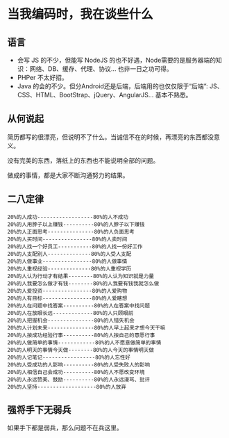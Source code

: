 # 当我编码时，我在谈些什么

## 语言

- 会写 JS 的不少，但能写 NodeJS 的也不好遇，Node需要的是服务器端的知识：网络、DB、缓存、代理、协议... 也非一日之功可得。
- PHPer 不太好招。
- Java 的会的不少。但分Android还是后端，后端用的也仅仅限于“后端”: JS、CSS、HTML、BootStrap、jQuery、AngularJS... 基本不熟悉。

## 从何说起

简历都写的很漂亮，但说明不了什么。当诚信不在的时候，再漂亮的东西都没意义。

没有完美的东西，落纸上的东西也不能说明全部的问题。

做成的事情，都是大家不断沟通努力的结果。

## 二八定律

```text
20%的人成功------------------80%的人不成功
20%的人用脖子以上赚钱----------80%的人脖子以下赚钱
20%的人正面思考---------------80%的人负面思考
20%的人买时间----------------80%的人卖时间
20%的人找一个好员工-----------80%的人找一份好工作
20%的人支配别人--------------80%的人受人支配
20%的人做事业----------------80%的人做事情
20%的人重视经验--------------80%的人重视学历
20%的人认为行动才有结果--------80%的人认为知识就是力量
20%的人我要怎么做才有钱--------80%的人我要有钱我就怎么做
20%的人爱投资----------------80%的人爱购物
20%的人有目标----------------80%的人爱瞎想
20%的人在问题中找答案----------80%的人在答案中找问题
20%的人在放眼长远-------------80%的人只顾眼前
20%的人把握机会---------------80%的人错失机会
20%的人计划未来---------------80%的人早上起来才想今天干嘛
20%的人按成功经验行事----------80%的人按自己的意愿行事
20%的人做简单的事情------------80%的人不愿意做简单的事情
20%的人明天的事情今天做--------80%的人今天的事情明天做
20%的人记笔记-----------------80%的人忘性好
20%的人受成功的人影响----------80%的人受失败人的影响
20%的人相信自己会成功----------80%的人不愿改变环境
20%的人永远赞美、鼓励----------80%的人永远漫骂、批评
20%的人坚持-------------------80%的人放弃
```

## 强将手下无弱兵

如果手下都是弱兵，那么问题不在兵这里。

